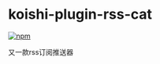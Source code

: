 # koishi-plugin-rss-cat

[![npm](https://img.shields.io/npm/v/koishi-plugin-rss-cat?style=flat-square)](https://www.npmjs.com/package/koishi-plugin-rss-cat)

又一款rss订阅推送器
